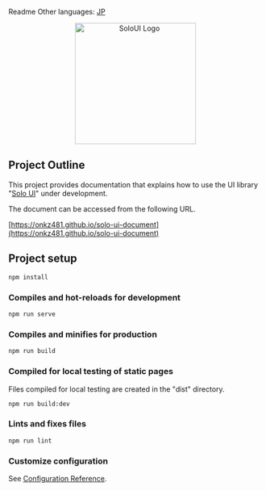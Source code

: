 Readme Other languages: [JP](https://github.com/onkz481/solo-ui-document/blob/main/README_JP.md)

<p align="center">
  <img alt="SoloUI Logo" width="240" src="https://user-images.githubusercontent.com/97577643/171986193-38812730-956b-4568-994f-7c25c0951071.png">
</p>

## Project Outline

This project provides documentation that explains how to use the UI library "[Solo UI](https://github.com/onkz481/solo-ui)" under development.

The document can be accessed from the following URL.

[https://onkz481.github.io/solo-ui-document](https://onkz481.github.io/solo-ui-document)

## Project setup
```
npm install
```

### Compiles and hot-reloads for development
```
npm run serve
```

### Compiles and minifies for production
```
npm run build
```

### Compiled for local testing of static pages

Files compiled for local testing are created in the "dist" directory.

```
npm run build:dev
```

### Lints and fixes files
```
npm run lint
```

### Customize configuration
See [Configuration Reference](https://cli.vuejs.org/config/).
